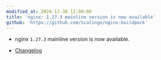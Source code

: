 ```yaml
---
modified_at: 2024-12-30 12:00:00
title: 'nginx: 1.27.3 mainline version is now available'
github: 'https://github.com/Scalingo/nginx-buildpack'
---
```


- nginx `1.27.3` mainline version is now available.

* [Changelog](https://nginx.org/en/CHANGES)

